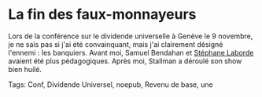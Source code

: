 # La fin des faux-monnayeurs

Lors de la conférence sur le dividende universelle à Genève le 9 novembre, je ne sais pas si j'ai été convainquant, mais j'ai clairement désigné l'ennemi : les banquiers. Avant moi, Samuel Bendahan et [Stéphane Laborde](http://www.creationmonetaire.info/2010/11/video-de-la-conference-avec-richard.html) avaient été plus pédagogiques. Après moi, Stallman a déroulé son show bien huilé.

Tags: Conf, Dividende Universel, noepub, Revenu de base, une